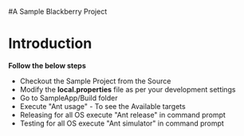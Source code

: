 #A Sample Blackberry Project

# Introduction #

**Follow the below steps**

  * Checkout the Sample Project from the Source
  * Modify the **local.properties** file as per your development settings
  * Go to SampleApp/Build folder
  * Execute "Ant usage" - To see the Available targets
  * Releasing for all OS execute "Ant release" in command prompt
  * Testing for all OS execute "Ant simulator" in command prompt

